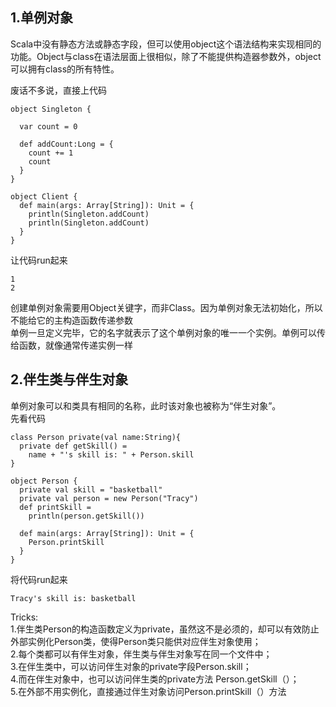 ## 1.单例对象
Scala中没有静态方法或静态字段，但可以使用object这个语法结构来实现相同的功能。Object与class在语法层面上很相似，除了不能提供构造器参数外，object可以拥有class的所有特性。  

废话不多说，直接上代码  

```
object Singleton {

  var count = 0

  def addCount:Long = {
    count += 1
    count
  }
}

object Client {
  def main(args: Array[String]): Unit = {
    println(Singleton.addCount)
    println(Singleton.addCount)
  }
}
```  

让代码run起来  

```
1
2
```  

创建单例对象需要用Object关键字，而非Class。因为单例对象无法初始化，所以不能给它的主构造函数传递参数  
单例一旦定义完毕，它的名字就表示了这个单例对象的唯一一个实例。单例可以传给函数，就像通常传递实例一样  

## 2.伴生类与伴生对象
单例对象可以和类具有相同的名称，此时该对象也被称为“伴生对象”。  
先看代码  

```
class Person private(val name:String){
  private def getSkill() =
    name + "'s skill is: " + Person.skill
}

object Person {
  private val skill = "basketball"
  private val person = new Person("Tracy")
  def printSkill =
    println(person.getSkill())

  def main(args: Array[String]): Unit = {
    Person.printSkill
  }
}
```  

将代码run起来  

```
Tracy's skill is: basketball
```  

Tricks:  
1.伴生类Person的构造函数定义为private，虽然这不是必须的，却可以有效防止外部实例化Person类，使得Person类只能供对应伴生对象使用；  
2.每个类都可以有伴生对象，伴生类与伴生对象写在同一个文件中；  
3.在伴生类中，可以访问伴生对象的private字段Person.skill；  
4.而在伴生对象中，也可以访问伴生类的private方法 Person.getSkill（）；  
5.在外部不用实例化，直接通过伴生对象访问Person.printSkill（）方法  
